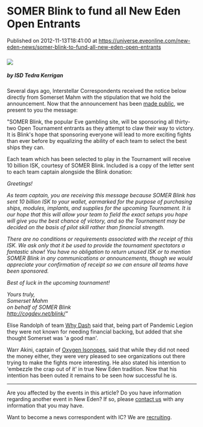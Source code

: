# SOMER Blink to fund all New Eden Open Entrants
Published on 2012-11-13T18:41:00 at https://universe.eveonline.com/new-eden-news/somer-blink-to-fund-all-new-eden-open-entrants

###   

![](http://www.eve-ic.net/media/assets/icarticlebanner.png)

#####  by ISD Tedra Kerrigan

Several days ago, Interstellar Correspondents received the notice below directly from Somerset Mahm with the stipulation that we hold the announcement. Now that the announcement has been [made public](http://community.eveonline.com/news/newsFromEve.asp?newsTitle=somer-blink-awards-270-billion-isk-to-tournament-teams), we present to you the message:

"SOMER Blink, the popular Eve gambling site, will be sponsoring all thirty-two Open Tournament entrants as they attempt to claw their way to victory. It is Blink's hope that sponsoring everyone will lead to more exciting fights than ever before by equalizing the ability of each team to select the best ships they can.

Each team which has been selected to play in the Tournament will receive 10 billion ISK, courtesy of SOMER Blink. Included is a copy of the letter sent to each team captain alongside the Blink donation:

_Greetings!_

_As team captain, you are receiving this message because SOMER Blink has sent 10 billion ISK to your wallet, earmarked for the purpose of purchasing ships, modules, implants, and supplies for the upcoming Tournament. It is our hope that this will allow your team to field the exact setups you hope will give you the best chance of victory, and so the Tournament may be decided on the basis of pilot skill rather than financial strength._

_There are no conditions or requirements associated with the receipt of this ISK. We ask only that it be used to provide the tournament spectators a fantastic show! You have no obligation to return unused ISK or to mention SOMER Blink in any communications or announcements, though we would appreciate your confirmation of receipt so we can ensure all teams have been sponsored._

_Best of luck in the upcoming tournament!_

_Yours truly,  
Somerset Mahm  
on behalf of SOMER Blink  
<http://cogdev.net/blink/>"_

Elise Randolph of team [Why Dash](https://forums.eveonline.com/default.aspx?g=posts&m=2173669#post2173669) said that, being part of Pandemic Legion they were not known for needing financial backing, but added that she thought Somerset was 'a good man'.

Warr Akini, captain of [Oxygen Isonopes](https://forums.eveonline.com/default.aspx?g=posts&m=2173707#post2173707), said that while they did not need the money either, they were very pleased to see organizations out there trying to make the fights more interesting. He also stated his intention to 'embezzle the crap out of it' in true New Eden tradition. Now that his intention has been outed it remains to be seen how successful he is.

 

* * *

Are you affected by the events in this article? Do you have information regarding another event in New Eden? If so, please [contact us](http://www.eveonline.com/news.asp?a=submitrp) with any information that you may have.

Want to become a news correspondent with IC? We are [recruiting](http://www.eveonline.com/isd.asp).
